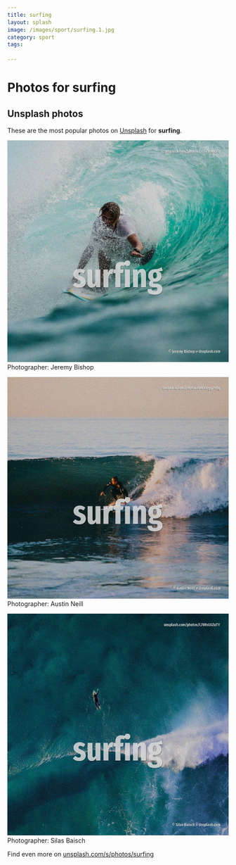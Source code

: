 ```yaml
---
title: surfing
layout: splash
image: /images/sport/surfing.1.jpg
category: sport
tags:

---
```

# Photos for surfing
 
## Unsplash photos
These are the most popular photos on [Unsplash](https://unsplash.com) for **surfing**.
 
![surfing](/images/sport/surfing.1.jpg)
Photographer:  Jeremy Bishop
 
![surfing](/images/sport/surfing.2.jpg)
Photographer:  Austin Neill
 
![surfing](/images/sport/surfing.3.jpg)
Photographer:  Silas Baisch
 
Find even more on [unsplash.com/s/photos/surfing](https://unsplash.com/s/photos/surfing)
 
